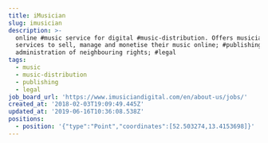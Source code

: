 ```yaml
---
title: iMusician
slug: imusician
description: >-
  online #music service for digital #music-distribution. Offers musicians
  services to sell, manage and monetise their music online; #publishing and
  administration of neighbouring rights; #legal
tags:
  - music
  - music-distribution
  - publishing
  - legal
job_board_url: 'https://www.imusiciandigital.com/en/about-us/jobs/'
created_at: '2018-02-03T19:09:49.445Z'
updated_at: '2019-06-16T10:36:08.538Z'
positions:
  - position: '{"type":"Point","coordinates":[52.503274,13.4153698]}'
---
```


